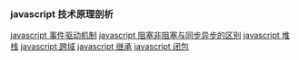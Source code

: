 ### javascript 技术原理剖析

   <a href="./javascript 事件驱动机制.md">javascript 事件驱动机制</a>
   <a href="./javascript 阻塞非阻塞与同步异步的区别.md">javascript 阻塞非阻塞与同步异步的区别</a>
   <a href="./javascript 堆栈.md">javascript 堆栈</a>
   <a href="./javascript 跨域.md">javascript 跨域</a>
   <a href="./javascript 继承.md">javascript 继承</a>
   <a href="./javascript 闭包.md">javascript 闭包</a>
